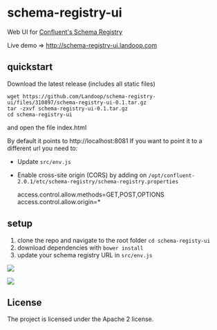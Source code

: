 # schema-registry-ui

Web UI for [Confluent's Schema Registry](https://github.com/confluentinc/schema-registry)

Live demo => http://schema-registry-ui.landoop.com

## quickstart 

Download the latest release (includes all static files)

    wget https://github.com/Landoop/schema-registry-ui/files/310897/schema-registry-ui-0.1.tar.gz
    tar -zxvf schema-registry-ui-0.1.tar.gz
    cd schema-registry-ui

and open the file index.html

By default it points to http://localhost:8081
If you want to point it to a different url you need to:

* Update `src/env.js`
* Enable cross-site origin (CORS) by adding on `/opt/confluent-2.0.1/etc/schema-registry/schema-registry.properties` 


    access.control.allow.methods=GET,POST,OPTIONS
    access.control.allow.origin=*

## setup 

1. clone the repo and navigate to the root folder `cd schema-registy-ui`
2. download dependencies with `bower install`
3. update your schema registry URL in `src/env.js`

![](http://landoop.github.io/schema-registry-ui/img-1.png)

![](http://landoop.github.io/schema-registry-ui/img-2.png)

## License

The project is licensed under the Apache 2 license.
